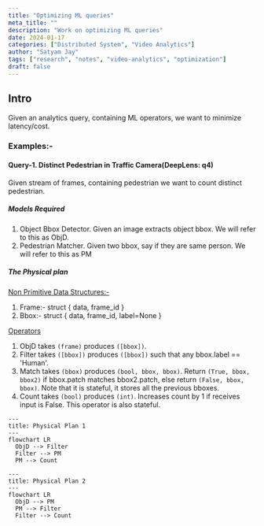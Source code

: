 ```yaml
---
title: "Optimizing ML queries"
meta_title: ""
description: "Work on optimizing ML queries"
date: 2024-01-17
categories: ["Distributed System", "Video Analytics"]
author: "Satyam Jay"
tags: ["research", "notes", "video-analytics", "optimization"]
draft: false
---
```



## Intro

Given an analytics query, containing ML operators, we want to minimize latency/cost.

### Examples:-

#### Query-1. Distinct Pedestrian in Traffic Camera(DeepLens: q4)

Given stream of frames, containing pedestrian we want to count distinct pedestrian.

##### Models Required

1. Object Bbox Detector. Given an image extracts object bbox. We will refer to this as ObjD.
2. Pedestrian Matcher. Given two bbox, say if they are same person. We will refer to this as PM

##### The Physical plan

<u>Non Primitive Data Structures:-</u>

1. Frame:- struct { data, frame_id }
2. Bbox:- struct { data, frame_id, label=None }

<u> Operators </u>

1. ObjD takes `(frame)` produces `([bbox])`.
2. Filter takes `([bbox])` produces `([bbox])` such that any bbox.label == 'Human'.
3. Match takes `(bbox)` produces `(bool, bbox, bbox)`. Return `(True, bbox, bbox2)` if bbox.patch matches bbox2.patch, else return `(False, bbox, bbox)`.
Note that it is stateful, it stores all the previous bboxes.
4. Count takes `(bool)` produces `(int)`. Increases count by 1 if receives input is False. This operator is also stateful.

```mermaid
---
title: Physical Plan 1
---
flowchart LR
  ObjD --> Filter
  Filter --> PM
  PM --> Count
```

```mermaid
---
title: Physical Plan 2
---
flowchart LR
  ObjD --> PM
  PM --> Filter
  Filter --> Count
```
